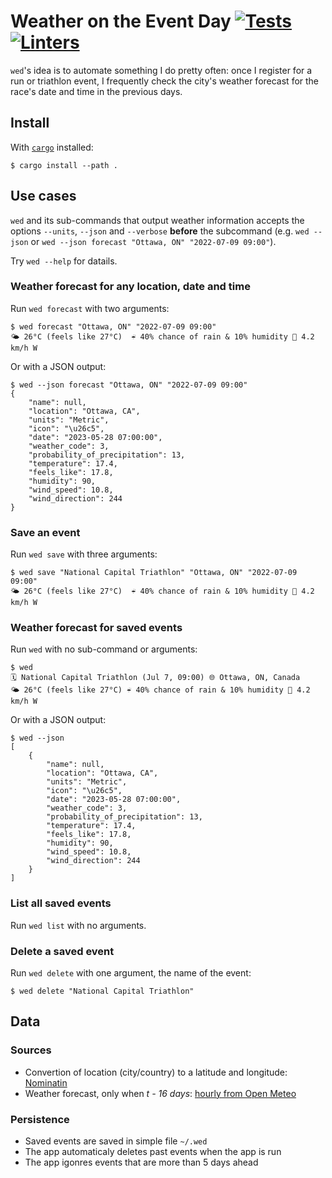 # Weather on the Event Day [![Tests](https://github.com/cuducos/wed/actions/workflows/tests.yml/badge.svg)](https://github.com/cuducos/wed/actions/workflows/tests.yml) [![Linters](https://github.com/cuducos/wed/actions/workflows/linters.yml/badge.svg)](https://github.com/cuducos/wed/actions/workflows/linters.yml)

`wed`'s idea is to automate something I do pretty often: once I register for a run or triathlon event, I frequently check the city's weather forecast for the race's date and time in the previous days.

## Install

With [`cargo`](https://www.rust-lang.org/) installed:

```console
$ cargo install --path .
```

## Use cases

`wed` and its sub-commands that output weather information accepts the options `--units`, `--json` and `--verbose` **before** the subcommand (e.g. `wed --json` or `wed --json forecast "Ottawa, ON" "2022-07-09 09:00"`).

Try `wed --help` for datails.

### Weather forecast for any location, date and time

Run `wed forecast` with two arguments:

```console
$ wed forecast "Ottawa, ON" "2022-07-09 09:00"
🌤 26°C (feels like 27°C)  ☔ 40% chance of rain & 10% humidity 💨 4.2 km/h W
```

Or with a JSON output:

```console
$ wed --json forecast "Ottawa, ON" "2022-07-09 09:00"
{
    "name": null,
    "location": "Ottawa, CA",
    "units": "Metric",
    "icon": "\u26c5",
    "date": "2023-05-28 07:00:00",
    "weather_code": 3,
    "probability_of_precipitation": 13,
    "temperature": 17.4,
    "feels_like": 17.8,
    "humidity": 90,
    "wind_speed": 10.8,
    "wind_direction": 244
}
```

### Save an event

Run `wed save` with three arguments:

```console
$ wed save "National Capital Triathlon" "Ottawa, ON" "2022-07-09 09:00"
🌤 26°C (feels like 27°C)  ☔ 40% chance of rain & 10% humidity 💨 4.2 km/h W
```

### Weather forecast for saved events

Run `wed` with no sub-command or arguments:

```console
$ wed
🗓 National Capital Triathlon (Jul 7, 09:00) 🌐 Ottawa, ON, Canada
🌤 26°C (feels like 27°C) ☔ 40% chance of rain & 10% humidity 💨 4.2 km/h W
```

Or with a JSON output:

```console
$ wed --json
[
    {
        "name": null,
        "location": "Ottawa, CA",
        "units": "Metric",
        "icon": "\u26c5",
        "date": "2023-05-28 07:00:00",
        "weather_code": 3,
        "probability_of_precipitation": 13,
        "temperature": 17.4,
        "feels_like": 17.8,
        "humidity": 90,
        "wind_speed": 10.8,
        "wind_direction": 244
    }
]
```

### List all saved events

Run `wed list` with no arguments.

### Delete a saved event

Run `wed delete` with one argument, the name of the event:

```console
$ wed delete "National Capital Triathlon"
```

## Data

### Sources

* Convertion of location (city/country) to a latitude and longitude: [Nominatin](https://wiki.openstreetmap.org/wiki/Nominatim)
* Weather forecast, only when _t - 16 days_: [hourly from Open Meteo](https://open-meteo.com/en/docs)

### Persistence

* Saved events are saved in simple file `~/.wed`
* The app automaticaly deletes past events when the app is run
* The app igonres events that are more than 5 days ahead
